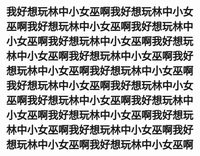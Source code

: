 # 我好想玩林中小女巫啊我好想玩林中小女巫啊我好想玩林中小女巫啊我好想玩林中小女巫啊我好想玩林中小女巫啊我好想玩林中小女巫啊我好想玩林中小女巫啊我好想玩林中小女巫啊我好想玩林中小女巫啊我好想玩林中小女巫啊我好想玩林中小女巫啊我好想玩林中小女巫啊我好想玩林中小女巫啊我好想玩林中小女巫啊我好想玩林中小女巫啊我好想玩林中小女巫啊我好想玩林中小女巫啊我好想玩林中小女巫啊
